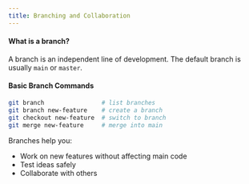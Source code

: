 ```yaml
---
title: Branching and Collaboration
---
```


#### What is a branch?

A branch is an independent line of development. The default branch is usually `main` or `master`.

#### Basic Branch Commands

```bash
git branch                # list branches
git branch new-feature    # create a branch
git checkout new-feature  # switch to branch
git merge new-feature     # merge into main
```

Branches help you:

- Work on new features without affecting main code
- Test ideas safely
- Collaborate with others
